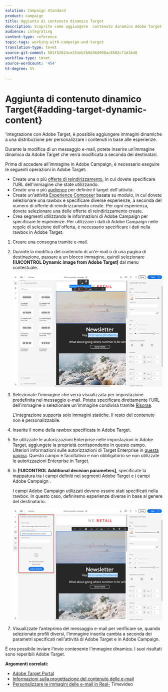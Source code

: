 ```yaml
---
solution: Campaign Standard
product: campaign
title: Aggiunta di contenuto dinamico Target
description: Scoprite come aggiungere  contenuto dinamico Adobe Target in una delle vostre  di distribuzione Adobe Campaign.
audience: integrating
content-type: reference
topic-tags: working-with-campaign-and-target
translation-type: tm+mt
source-git-commit: 501f52624ce253eb7b0d36d908ac8502cf1d3b48
workflow-type: tm+mt
source-wordcount: '454'
ht-degree: 5%

---
```



# Aggiunta di contenuto dinamico Target{#adding-target-dynamic-content}

&#39;integrazione con Adobe Target, è possibile aggiungere immagini dinamiche a una distribuzione per personalizzare i contenuti in base alle esperienze.

Durante la modifica di un messaggio e-mail, potete inserire un’immagine dinamica da  Adobe Target che verrà modificata a seconda dei destinatari.

Prima di accedere all’immagine in  Adobe Campaign, è necessario eseguire le seguenti operazioni in  Adobe Target:

* Create una o più [offerte di reindirizzamento](https://docs.adobe.com/content/help/en/target/using/experiences/offers/offer-redirect.html), in cui dovete specificare l&#39;URL dell&#39;immagine che state utilizzando.
* Create una o più [audience](https://docs.adobe.com/content/help/en/target/using/audiences/create-audiences/audiences.html) per definire il target dell&#39;attività.
* Create un&#39;attività [Experience Composer](https://docs.adobe.com/content/help/en/target/using/experiences/form-experience-composer.html) basata su modulo, in cui dovete selezionare una rawbox e specificare diverse esperienze, a seconda del numero di offerte di reindirizzamento create. Per ogni esperienza, dovete selezionare una delle offerte di reindirizzamento create.
* Crea segmenti utilizzando le informazioni di  Adobe Campaign per specificare le esperienze. Per utilizzare i dati di  Adobe Campaign nelle regole di selezione dell&#39;offerta, è necessario specificare i dati nella rawbox in  Adobe Target.

1. Creare una consegna tramite e-mail.
1. Durante la modifica del contenuto di un&#39;e-mail o di una pagina di destinazione, passare a un blocco immagine, quindi selezionare **[!UICONTROL Dynamic image from Adobe Target]** dal menu contestuale.

   ![](assets/tar_insert_dynamic_image.png)

1. Selezionate l’immagine che verrà visualizzata per impostazione predefinita nel messaggio e-mail. Potete specificare direttamente l&#39;URL dell&#39;immagine o selezionare un&#39;immagine condivisa tramite [Risorse](../../integrating/using/working-with-campaign-and-assets-core-service.md).

   L&#39;integrazione supporta solo immagini statiche. Il resto del contenuto non è personalizzabile.

1. Inserite il nome della rawbox specificata in  Adobe Target.
1. Se utilizzate le autorizzazioni Enterprise nelle impostazioni in  Adobe Target, aggiungete la proprietà corrispondente in questo campo. Ulteriori informazioni sulle autorizzazioni di Target Enterprise in [questa pagina](https://docs.adobe.com/content/help/en/target/using/administer/manage-users/enterprise/properties-overview.html). Questo campo è facoltativo e non obbligatorio se non utilizzate le autorizzazioni Enterprise in Target.
1. In **[!UICONTROL Additional decision parameters]**, specificate la mappatura tra i campi definiti nei segmenti Adobe Target  e i campi Adobe Campaign .

   I campi Adobe Campaign  utilizzati devono essere stati specificati nella rawbox. In questo caso, definiremo esperienze diverse in base al genere del destinatario.

   ![](assets/tar_additional_decisionning_parameters.png)

1. Visualizzate l&#39;anteprima del messaggio e-mail per verificare se, quando selezionate profili diversi, l&#39;immagine inserita cambia a seconda dei parametri specificati nell&#39;attività di Adobe Target  e in  Adobe Campaign.

È ora possibile inviare l&#39;invio contenente l&#39;immagine dinamica. I suoi risultati sono reperibili  Adobe Target.

**Argomenti correlati:**

* [ Adobe Target Portal](https://docs.adobe.com/content/help/en/target/using/integrate/campaign-and-target.html)
* [Informazioni sulla progettazione del contenuto delle e-mail](../../designing/using/designing-content-in-adobe-campaign.md)
* [Personalizzare le immagini delle e-mail in Real-](https://helpx.adobe.com/it/marketing-cloud/how-to/email-marketing.html) Timevideo

